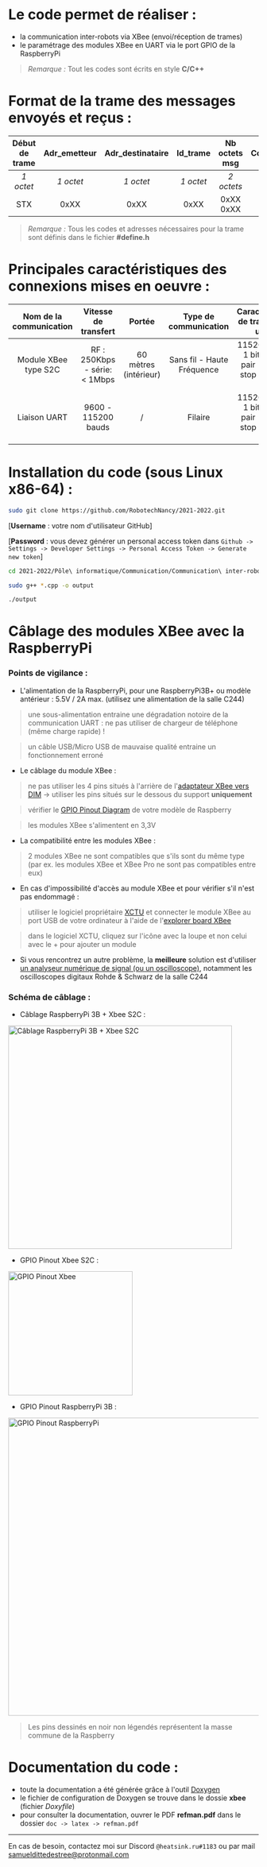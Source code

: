 # Le code permet de réaliser :

- la communication inter-robots via XBee (envoi/réception de trames)
- le paramétrage des modules XBee en UART via le port GPIO de la RaspberryPi 

> *Remarque :* Tout les codes sont écrits en style **C/C++**

# Format de la trame des messages envoyés et reçus :

|Début de trame|Adr_emetteur|Adr_destinataire|Id_trame|Nb octets msg|Code_fonction|Paramètres|CRC16 Modbus|Fin de trame|
|:---:|:---:|:---:|:---:|:---:|:---:|:---:|:---:|:---:|
|*1 octet*|*1 octet*|*1 octet*|*1 octet*|*2 octets*|*1 octet*|*255 octets*|*2 octets*|*1 octet*|
|STX|0xXX|0xXX|0xXX|0xXX 0xXX|0xXX|DATA|0xXX 0xXX|EOT|

> *Remarque :* Tous les codes et adresses nécessaires pour la trame sont définis dans le fichier **#define.h**

# Principales caractéristiques des connexions mises en oeuvre :

|Nom de la communication|Vitesse de transfert|Portée|Type de communication|Caractéristiques de transmission utilisés|Bande(s) de fréquence
|:---:|:---:|:---:|:---:|:---:|:---:|
|Module XBee type S2C|RF : 250Kbps - série: < 1Mbps|60 mètres (intérieur)|Sans fil - Haute Fréquence|115200 bauds - 1 bit de parité pair - 2 bits de stop - 8 bits de data|2,4 GHz avec étalement de spectre|
|Liaison UART|9600 - 115200 bauds|/|Filaire|115200 bauds - 1 bit de parité pair - 2 bits de stop - 8 bits de data|/|



# Installation du code (sous Linux x86-64) :

```bash
sudo git clone https://github.com/RobotechNancy/2021-2022.git
```

[**Username** : votre nom d'utilisateur GitHub] 

[**Password** : vous devez générer un personal access token dans `Github -> Settings -> Developer Settings -> Personal Access Token -> Generate new token`]

```bash
cd 2021-2022/Pôle\ informatique/Communication/Communication\ inter-robots/xbee/  

sudo g++ *.cpp -o output

./output

```

# Câblage des modules XBee avec la RaspberryPi

### Points de vigilance :

- L'alimentation de la RaspberryPi, pour une RaspberryPi3B+ ou modèle antérieur : 5.5V / 2A max. (utilisez une alimentation de la salle C244)
> une sous-alimentation entraine une dégradation notoire de la communication UART : ne pas utiliser de chargeur de téléphone (même charge rapide) !

> un câble USB/Micro USB de mauvaise qualité entraine un fonctionnement erroné

- Le câblage du module XBee :
> ne pas utiliser les 4 pins situés à l'arrière de l'[adaptateur XBee vers DIM](./images/adaptateur_xbee.jpg) -> utiliser les pins situés sur le dessous du support **uniquement**

> vérifier le [GPIO Pinout Diagram](https://pinout.xyz) de votre modèle de Raspberry

> les modules XBee s'alimentent en 3,3V

- La compatibilité entre les modules XBee :
> 2 modules XBee ne sont compatibles que s'ils sont du même type (par ex. les modules XBee et XBee Pro ne sont pas compatibles entre eux)

- En cas d'impossibilité d'accès au module XBee et pour vérifier s'il n'est pas endommagé :
> utiliser le logiciel propriétaire [XCTU](https://hub.digi.com/dp/path=/support/asset/xctu-v-658-windows-x86x64/) et connecter le module XBee au port USB de votre ordinateur à l'aide de l'[explorer board XBee](./images/explorer_xbee.jpg)

> dans le logiciel XCTU, cliquez sur l'icône avec la loupe et non celui avec le + pour ajouter un module

- Si vous rencontrez un autre problème, la **meilleure** solution est d'utiliser [un analyseur numérique de signal (ou un oscilloscope)](./images/oscilloscope.jpg), notamment les oscilloscopes digitaux Rohde & Schwarz de la salle C244


### Schéma de câblage :

- Câblage RaspberryPi 3B + Xbee S2C :

<img alt="Câblage RaspberryPi 3B + Xbee S2C" src='./images/cablage_raspberry_xbee.png' width='450px'>

- GPIO Pinout Xbee S2C :

<img alt='GPIO Pinout Xbee' src='./images/gpio_pinout_xbee.jpg' width='250px'>

- GPIO Pinout RaspberryPi 3B :

<img alt='GPIO Pinout RaspberryPi' src='./images/gpio_pinout_raspberry_pi.png' width='600px'>

> Les pins dessinés en noir non légendés représentent la masse commune de la Raspberry

# Documentation du code :

- toute la documentation a été générée grâce à l'outil [Doxygen](https://www.doxygen.nl/index.html)
- le fichier de configuration de Doxygen se trouve dans le dossie **xbee** (fichier *Doxyfile*)
- pour consulter la documentation, ouvrer le PDF **refman.pdf** dans le dossier `doc -> latex -> refman.pdf`

***
En cas de besoin, contactez moi sur Discord `@heatsink.ru#1183` ou par mail samueldittedestree@protonmail.com
